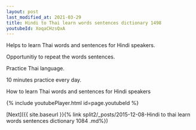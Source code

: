 ```yaml
---
layout: post
last_modified_at: 2021-03-29
title: Hindi to Thai learn words sentences dictionary 1498 
youtubeId: XoqaCHzsQxA
---
```

 
 
Helps to learn Thai words and sentences for Hindi speakers.

Opportunitiy to repeat the words sentences. 

Practice Thai language. 
 
10 minutes practice every day. 
 
How to learn Thai words and sentences for Hindi speakers 
 
{% include youtubePlayer.html id=page.youtubeId %}
 
 
[Next]({{ site.baseurl }}{% link  split2/_posts/2015-12-08-Hindi to thai learn words sentences dictionary 1084 .md%})
 
